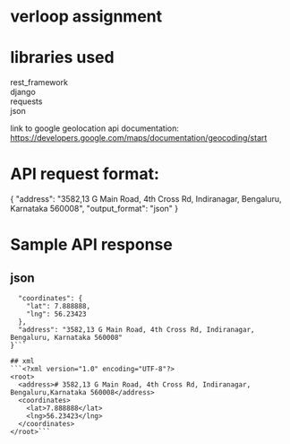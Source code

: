 # verloop assignment

# libraries used
rest_framework <br>
django<br>
requests<br>
json<br>

link to google geolocation api documentation: https://developers.google.com/maps/documentation/geocoding/start

# API request format:
{
  "address": "3582,13 G Main Road, 4th Cross Rd, Indiranagar, Bengaluru, Karnataka 560008",
  "output_format": "json"
}

# Sample API response

## json
```{
  "coordinates": {
    "lat": 7.888888,
    "lng": 56.23423
  },
  "address": "3582,13 G Main Road, 4th Cross Rd, Indiranagar, Bengaluru, Karnataka 560008"
}```

## xml
```<?xml version="1.0" encoding="UTF-8"?>
<root>
  <address># 3582,13 G Main Road, 4th Cross Rd, Indiranagar, Bengaluru,Karnataka 560008</address>
  <coordinates>
    <lat>7.888888</lat>
    <lng>56.23423</lng>
  </coordinates>
</root>```
